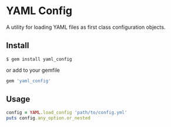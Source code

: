 YAML Config
==================================================

A utility for loading YAML files as first class configuration objects.

Install
--------------------------------------------------

```shell
$ gem install yaml_config
```

or add to your gemfile

```ruby
gem 'yaml_config'
```

Usage
--------------------------------------------------

```ruby
config = YAML.load_config 'path/to/config.yml'
puts config.any_option.or_nested
```



